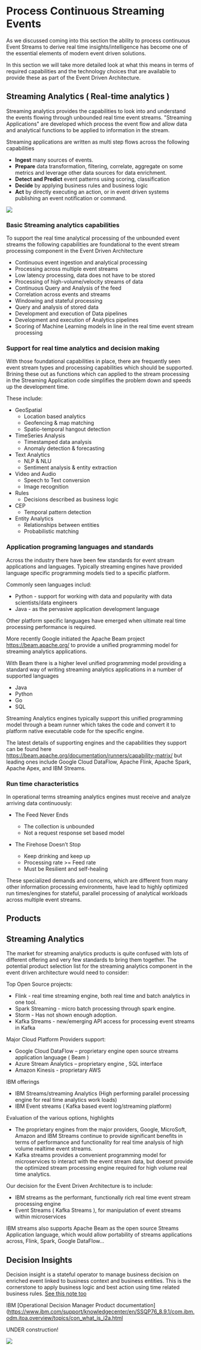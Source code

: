# Process Continuous Streaming Events 

As we discussed coming into this section the ability to process continuous Event Streams to derive real time insights/intelligence  has become one of the  essential elements of modern event driven solutions.

In this section we will take more detailed look at what this means in terms of required capabilities and the technology choices that are available to provide these as part of the Event Driven Architecture.

## Streaming Analytics ( Real-time analytics )

Streaming analytics provides the capabilities to look into and understand the events flowing through unbounded real time event streams. "Streaming Applications" are developed which process the event flow and allow data and analytical functions to be applied to information in the stream.

Streaming applications are written as multi step flows across the following capabilities
* **Ingest** many sources of events.
* **Prepare** data transformation, filtering, correlate, aggregate on some metrics and leverage other data sources for data enrichment.
* **Detect and Predict** event patterns using scoring, classification
* **Decide** by applying business rules and business logic
* **Act** by directly executing an action,  or in event driven systems publishing an event notification or command.

![](rt-analytics-app-pattern.png)

### Basic Streaming analytics capabilities
To support the real time analytical processing of the unbounded event streams the following capabilities are foundational to the event stream processing component in the Event Driven Architecture

* Continuous event ingestion and analytical processing
* Processing across multiple event streams
* Low latency processing, data does not have to be stored
* Processing of high-volume/velocity  streams of data
* Continuous Query and Analysis of the feed
* Correlation across events and streams
* Windowing and stateful processing
* Query and analysis of stored data
* Development and execution of Data pipelines
* Development and execution of Analytics pipelines
* Scoring of Machine Learning models in line in the real time event stream processing

### Support for real time analytics and decision making

With those foundational capabilities in place, there are frequently seen event stream types and processing capabilities which should be supported. Brining these out as functions which can applied to the stream processing in the Streaming Application code simplifies the problem down and speeds up the development time.

These include:

* GeoSpatial
  - Location based analytics
  - Geofencing & map matching
  - Spatio-temporal hangout detection
* TimeSeries Analysis
  - Timestamped data analysis
  - Anomaly detection & forecasting
* Text Analytics
  - NLP & NLU
  - Sentiment analysis & entity extraction
* Video and Audio
  - Speech to Text conversion
  - Image recognition
* Rules
  - Decisions described as business logic
* CEP
  - Temporal pattern detection
* Entity Analytics
  - Relationships between entities
  - Probabilistic matching

### Application programing languages and standards
Across the industry there have been few standards for event stream applications and languages.  Typically streaming engines have provided language specific programming models tied to a specific platform.

Commonly seen languages includ:
* Python - support for working with data and popularity with data scientists/data engineers
* Java -  as the pervasive application development language

Other platform specific languages have emerged when ultimate real time processing performance is required.

More recently Google initiated the Apache Beam project https://beam.apache.org/ to provide a unified programming model for streaming analytics applications.

With Beam there is a higher level unified programming model providing a standard way of writing streaming analytics applications in a number of supported languages
* Java
* Python
* Go
* SQL

Streaming Analytics engines typically support this unified programming model through a beam runner which takes the code and convert it to platform native executable code for the specific engine.

The latest details of supporting engines and the capabilities they support can be found here
https://beam.apache.org/documentation/runners/capability-matrix/
but leading ones include Google Cloud DataFlow, Apache Flink, Apache Spark, Apache Apex,  and IBM Streams.

### Run time characteristics

In operational terms streaming analytics engines must receive and analyze arriving data continuously:

* The Feed Never Ends
  - The collection is unbounded
  - Not a request response set based model

* The Firehose Doesn’t Stop
  - Keep drinking and keep up
  - Processing rate >= Feed rate
  - Must be Resilient and self-healing

These specialized demands and concerns, which are different from many other information processing environments, have lead to highly optimized run times/engines for stateful, parallel processing of analytical workloads across multiple event streams.


## Products

## Streaming Analytics

The market for streaming analytics products is quite confused with lots of different offering and very few standards to bring them together.  The potential product selection list for the streaming analytics component in the event driven architecture would need to consider:

Top Open Source projects:
* Flink - real time streaming engine, both real time and batch analytics in one tool.
* Spark Streaming - micro batch processing through spark engine.
* Storm - Has not shown enough adoption.
* Kafka Streams - new/emerging API access  for processing event streams in Kafka

Major Cloud Platform Providers support:
* Google Cloud DataFlow – proprietary engine open source streams application language ( Beam )
* Azure Stream Analytics – proprietary engine , SQL interface
* Amazon Kinesis - proprietary AWS

IBM offerings
* IBM Streams/streaming Analytics  (High performing parallel processing engine for real time analytics work loads)
* IBM Event streams ( Kafka based event log/streaming platform)

Evaluation of the various options, highlights
* The proprietary engines from the major providers, Google, MicroSoft, Amazon and IBM Streams continue to provide significant benefits in terms of performance and functionality for real time analysis of high volume realtime event streams.
* Kafka streams provides a convenient programming model for microservices to interact with the event stream data, but doesnt provide the optimized stream processing engine required for high volume real time analytics.

Our decision for the Event Driven Architecture is to include:

* IBM streams as the performant, functionally rich real time event stream processing engine
* Event Streams ( Kafka Streams ), for manipulation of event streams within microservices

IBM streams also supports Apache Beam as the open source Streams Application language,  which would allow portability of streams applications across, Flink, Spark, Google DataFlow...


## Decision Insights
Decision insight is a stateful operator to manage business decision on enriched event linked to business context and business entities. This is the cornerstone to apply business logic and best action using time related business rules.
[See this note too](../dsi/README.md)

IBM [Operational Decision Manager Product documentation](https://www.ibm.com/support/knowledgecenter/en/SSQP76_8.9.1/com.ibm.odm.itoa.overview/topics/con_what_is_i2a.html


UNDER construction!

![](../under-construction.png)
